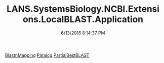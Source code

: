 ﻿---
title: LANS.SystemsBiology.NCBI.Extensions.LocalBLAST.Application
date: 6/13/2016 8:14:37 PM
---

[BlastnMapping](T-LANS.SystemsBiology.NCBI.Extensions.LocalBLAST.Application.BlastnMapping.html)
[Paralog](T-LANS.SystemsBiology.NCBI.Extensions.LocalBLAST.Application.Paralog.html)
[PartialBestBLAST](T-LANS.SystemsBiology.NCBI.Extensions.LocalBLAST.Application.PartialBestBLAST.html)
